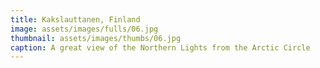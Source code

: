 ```yaml
---
title: Kakslauttanen, Finland 
image: assets/images/fulls/06.jpg
thumbnail: assets/images/thumbs/06.jpg
caption: A great view of the Northern Lights from the Arctic Circle
---
```

